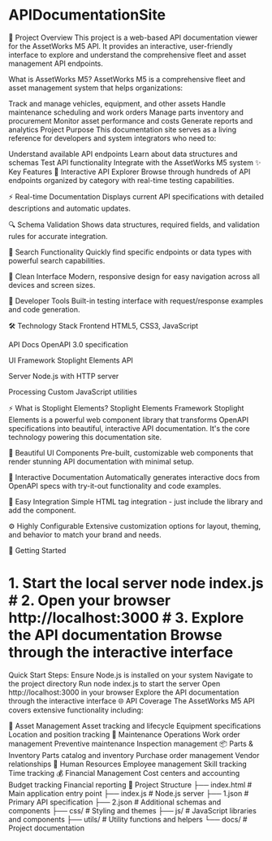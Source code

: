 # APIDocumentationSite
🎯 Project Overview
This project is a web-based API documentation viewer for the AssetWorks M5 API. It provides an interactive, user-friendly interface to explore and understand the comprehensive fleet and asset management API endpoints.

What is AssetWorks M5?
AssetWorks M5 is a comprehensive fleet and asset management system that helps organizations:

Track and manage vehicles, equipment, and other assets
Handle maintenance scheduling and work orders
Manage parts inventory and procurement
Monitor asset performance and costs
Generate reports and analytics
Project Purpose
This documentation site serves as a living reference for developers and system integrators who need to:

Understand available API endpoints
Learn about data structures and schemas
Test API functionality
Integrate with the AssetWorks M5 system
✨ Key Features
📖 Interactive API Explorer
Browse through hundreds of API endpoints organized by category with real-time testing capabilities.

⚡ Real-time Documentation
Displays current API specifications with detailed descriptions and automatic updates.

🔍 Schema Validation
Shows data structures, required fields, and validation rules for accurate integration.

🔎 Search Functionality
Quickly find specific endpoints or data types with powerful search capabilities.

🎨 Clean Interface
Modern, responsive design for easy navigation across all devices and screen sizes.

🔧 Developer Tools
Built-in testing interface with request/response examples and code generation.

🛠️ Technology Stack
Frontend
HTML5, CSS3, JavaScript

API Docs
OpenAPI 3.0 specification

UI Framework
Stoplight Elements API

Server
Node.js with HTTP server

Processing
Custom JavaScript utilities

⚡ What is Stoplight Elements?
Stoplight Elements Framework
Stoplight Elements is a powerful web component library that transforms OpenAPI specifications into beautiful, interactive API documentation. It's the core technology powering this documentation site.

🎨 Beautiful UI Components
Pre-built, customizable web components that render stunning API documentation with minimal setup.

📖 Interactive Documentation
Automatically generates interactive docs from OpenAPI specs with try-it-out functionality and code examples.

🔧 Easy Integration
Simple HTML tag integration - just include the library and add the <elements-api> component.

⚙️ Highly Configurable
Extensive customization options for layout, theming, and behavior to match your brand and needs.

<!-- Simple Stoplight Elements integration --> <script src="js/web-components.min.js"></script> <elements-api id="docs" hideSchemas="true" router="hash" layout="sidebar"> </elements-api>
🚀 Getting Started
# 1. Start the local server node index.js # 2. Open your browser http://localhost:3000 # 3. Explore the API documentation Browse through the interactive interface
Quick Start Steps:
Ensure Node.js is installed on your system
Navigate to the project directory
Run node index.js to start the server
Open http://localhost:3000 in your browser
Explore the API documentation through the interactive interface
🌐 API Coverage
The AssetWorks M5 API covers extensive functionality including:

🚗 Asset Management
Asset tracking and lifecycle
Equipment specifications
Location and position tracking
🔧 Maintenance Operations
Work order management
Preventive maintenance
Inspection management
📦 Parts & Inventory
Parts catalog and inventory
Purchase order management
Vendor relationships
👥 Human Resources
Employee management
Skill tracking
Time tracking
💰 Financial Management
Cost centers and accounting
Budget tracking
Financial reporting
📁 Project Structure
├── index.html # Main application entry point ├── index.js # Node.js server ├── 1.json # Primary API specification ├── 2.json # Additional schemas and components ├── css/ # Styling and themes ├── js/ # JavaScript libraries and components ├── utils/ # Utility functions and helpers └── docs/ # Project documentation
